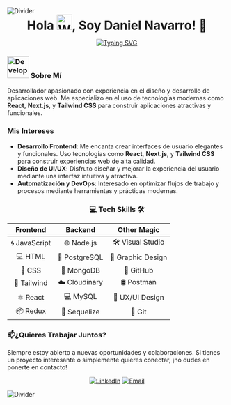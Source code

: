 <!-- Horizontal Divider with Gradient -->
<img src="https://user-images.githubusercontent.com/73097560/115834477-dbab4500-a447-11eb-908a-139a6edaec5c.gif" alt="Divider">

<!-- Header without Lines -->
<div align="center">
  <h1 style="border-bottom: none; margin: 0;"><b>Hola</b> <img src="https://media.giphy.com/media/hvRJCLFzcasrR4ia7z/giphy.gif" width="35" alt="Waving Hand">, Soy Daniel Navarro! 🚀</h1>
</div>
<p align="center">
  <a href=""><img src="https://readme-typing-svg.demolab.com?font=Fira+Code&weight=900&pause=1000&color=FF6666&center=true&vCenter=true&width=435&lines=Learning+new+things;Front-end+developer;Willing+to+receive+feedback" alt="Typing SVG" /></a>
</p>

### <img src="https://media.giphy.com/media/VgCDAzcKvsR6OM0uWg/giphy.gif" width="50" alt="Developer GIF"> Sobre Mí

Desarrollador apasionado con experiencia en el diseño y desarrollo de aplicaciones web. Me especializo en el uso de tecnologías modernas como **React**, **Next.js**, y **Tailwind CSS** para construir aplicaciones atractivas y funcionales.

### Mis Intereses

- **Desarrollo Frontend**: Me encanta crear interfaces de usuario elegantes y funcionales. Uso tecnologías como **React**, **Next.js**, y **Tailwind CSS** para construir experiencias web de alta calidad.
- **Diseño de UI/UX**: Disfruto diseñar y mejorar la experiencia del usuario mediante una interfaz intuitiva y atractiva.
- **Automatización y DevOps**: Interesado en optimizar flujos de trabajo y procesos mediante herramientas y prácticas modernas.



<div align="center">

### 💻 Tech Skills 🛠️

| Frontend              | Backend                     | Other Magic               |
|:----------------------:|:---------------------------:|:-------------------------:|
| 🌀 JavaScript          | 🌐 Node.js                  | 🛠️ Visual Studio           |
| 💻 HTML                | 🐘 PostgreSQL               | 🎨 Graphic Design          |
| 🎨 CSS                 | 🍃 MongoDB                  | 📂 GitHub                   |
| 🎨 Tailwind            | ☁️ Cloudinary               | 🛢️ Postman                 |
| ⚛ React               | 💻 MySQL                   | 🎨 UX/UI Design            |
| 📦 Redux         |  🚧 Sequelize             | 🔧 Git                     |

</div>

### 📫¿Quieres Trabajar Juntos?

Siempre estoy abierto a nuevas oportunidades y colaboraciones. Si tienes un proyecto interesante o simplemente quieres conectar, ¡no dudes en ponerte en contacto! 

<p align="center">
  <a href="https://www.linkedin.com/in/danielnavarrozt" target="_blank"><img src="https://img.shields.io/badge/-LinkedIn-0e76a8?style=for-the-badge&logo=Linkedin&logoColor=white" alt="LinkedIn"></a>
  <a href="mailto:dkrisnavarro@gmail.com" target="_blank"><img src="https://img.shields.io/badge/-Email-D14836?style=for-the-badge&logo=Gmail&logoColor=white" alt="Email"></a>
</p>

<!-- Horizontal Divider with Gradient -->
<img src="https://user-images.githubusercontent.com/73097560/115834477-dbab4500-a447-11eb-908a-139a6edaec5c.gif" alt="Divider">

